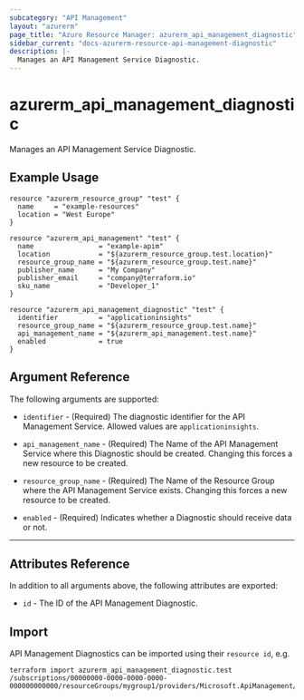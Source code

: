 ```yaml
---
subcategory: "API Management"
layout: "azurerm"
page_title: "Azure Resource Manager: azurerm_api_management_diagnostic"
sidebar_current: "docs-azurerm-resource-api-management-diagnostic"
description: |-
  Manages an API Management Service Diagnostic.
---
```


# azurerm_api_management_diagnostic

Manages an API Management Service Diagnostic.

## Example Usage

```hcl
resource "azurerm_resource_group" "test" {
  name     = "example-resources"
  location = "West Europe"
}

resource "azurerm_api_management" "test" {
  name                = "example-apim"
  location            = "${azurerm_resource_group.test.location}"
  resource_group_name = "${azurerm_resource_group.test.name}"
  publisher_name      = "My Company"
  publisher_email     = "company@terraform.io"
  sku_name            = "Developer_1"
}

resource "azurerm_api_management_diagnostic" "test" {
  identifier          = "applicationinsights"
  resource_group_name = "${azurerm_resource_group.test.name}"
  api_management_name = "${azurerm_api_management.test.name}"
  enabled             = true
}
```

## Argument Reference

The following arguments are supported:

* `identifier` - (Required) The diagnostic identifier for the API Management Service. Allowed values are `applicationinsights`.

* `api_management_name` - (Required) The Name of the API Management Service where this Diagnostic should be created. Changing this forces a new resource to be created.

* `resource_group_name` - (Required) The Name of the Resource Group where the API Management Service exists. Changing this forces a new resource to be created.

* `enabled` - (Required) Indicates whether a Diagnostic should receive data or not.

---

## Attributes Reference

In addition to all arguments above, the following attributes are exported:

* `id` - The ID of the API Management Diagnostic.

## Import

API Management Diagnostics can be imported using their `resource id`, e.g.

```shell
terraform import azurerm_api_management_diagnostic.test /subscriptions/00000000-0000-0000-0000-000000000000/resourceGroups/mygroup1/providers/Microsoft.ApiManagement/service/instance1/diagnostics/applicationinsights
```
